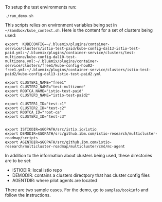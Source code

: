 
To setup the test environments run:

```
./run_demo.sh
```


This scripts relies on environment variables being set in ```~/Sandbox/kube_context.sh```.
Here is the content for a set of clusters being used:

```
export  KUBECONFIG=~/.bluemix/plugins/container-service/clusters/istio-test-paid/kube-config-dal13-istio-test-paid.yml:~/.bluemix/plugins/container-service/clusters/test-multizone/kube-config-dal10-test-multizone.yml:~/.bluemix/plugins/container-service/clusters/free1/kube-config-hou02-free1.yml:~/.bluemix/plugins/container-service/clusters/istio-test-paid2/kube-config-dal13-istio-test-paid2.yml

export CLUSTER1_NAME="free1"
export CLUSTER2_NAME="test-multizone"
export ROOTCA_NAME="istio-test-paid"
export CLUSTER3_NAME="istio-test-paid2"

export CLUSTER1_ID="test-c1"
export CLUSTER2_ID="test-c2"
export ROOTCA_ID="root-ca"
export CLUSTER3_ID="test-c3"


export ISTIODIR=$GOPATH/src/istio.io/istio
export DEMODIR=$GOPATH/src/github.ibm.com/istio-research/multicluster-roadmap/scripts
export AGENTDIR=$GOPATH/src/github.ibm.com/istio-research/multicluster-roadmap/multicluster/cmd/mc-agent
```

In addition to the information about clusters being used, these directories are to be set:

* ISTIODIR: local istio repo
* DEMODIR: contains a clusters directpory that has cluster config files
* AGENTDIR: where pilot agents are located

There are two sample cases. For the demo, go to ```samples/bookinfo``` and follow the instructions.